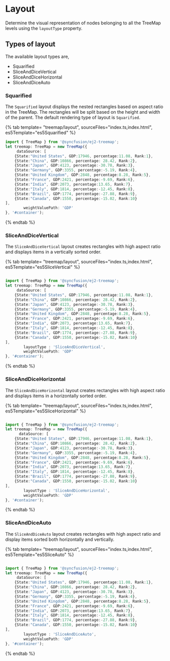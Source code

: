 # Layout

Determine the visual representation of nodes belonging to all the TreeMap levels using the `layoutType` property.

## Types of layout

The available layout types are,

* Squarified
* SliceAndDiceVertical
* SliceAndDiceHorizontal
* SliceAndDiceAuto

### Squarified

The `Squarified` layout displays the nested rectangles based on aspect ratio in the TreeMap. The rectangles will be split based on the height and width of the parent. The default rendering type of layout is `Squarified`.

{% tab template= "treemap/layout", sourceFiles="index.ts,index.html", es5Template="es5Squarified" %}

```typescript
import { TreeMap } from '@syncfusion/ej2-treemap';
let treemap: TreeMap = new TreeMap({
     dataSource: [
    {State:"United States", GDP:17946, percentage:11.08, Rank:1},
    {State:"China", GDP:10866, percentage: 28.42, Rank:2},
    {State:"Japan", GDP:4123, percentage:-30.78, Rank:3},
    {State:"Germany", GDP:3355, percentage:-5.19, Rank:4},
    {State:"United Kingdom", GDP:2848, percentage:8.28, Rank:5},
    {State:"France", GDP:2421, percentage:-9.69, Rank:6},
    {State:"India", GDP:2073, percentage:13.65, Rank:7},
    {State:"Italy", GDP:1814, percentage:-12.45, Rank:8},
    {State:"Brazil", GDP:1774, percentage:-27.88, Rank:9},
    {State:"Canada", GDP:1550, percentage:-15.02, Rank:10}
],
        weightValuePath: 'GDP'
}, '#container');

```

{% endtab %}

### SliceAndDiceVertical

The `SliceAndDiceVertical` layout creates rectangles with high aspect ratio and displays items in a vertically sorted order.

{% tab template= "treemap/layout", sourceFiles="index.ts,index.html", es5Template="es5SliceVertical" %}

```typescript

import { TreeMap } from '@syncfusion/ej2-treemap';
let treemap: TreeMap = new TreeMap({
     dataSource: [
    {State:"United States", GDP:17946, percentage:11.08, Rank:1},
    {State:"China", GDP:10866, percentage: 28.42, Rank:2},
    {State:"Japan", GDP:4123, percentage:-30.78, Rank:3},
    {State:"Germany", GDP:3355, percentage:-5.19, Rank:4},
    {State:"United Kingdom", GDP:2848, percentage:8.28, Rank:5},
    {State:"France", GDP:2421, percentage:-9.69, Rank:6},
    {State:"India", GDP:2073, percentage:13.65, Rank:7},
    {State:"Italy", GDP:1814, percentage:-12.45, Rank:8},
    {State:"Brazil", GDP:1774, percentage:-27.88, Rank:9},
    {State:"Canada", GDP:1550, percentage:-15.02, Rank:10}
],
        layoutType : 'SliceAndDiceVertical',
        weightValuePath: 'GDP'
}, '#container');

```

{% endtab %}

### SliceAndDiceHorizontal

The `SliceAndDiceHorizontal` layout creates rectangles with high aspect ratio and displays items in a horizontally sorted order.

{% tab template= "treemap/layout", sourceFiles="index.ts,index.html", es5Template="es5SliceHorizontal" %}

```typescript

import { TreeMap } from '@syncfusion/ej2-treemap';
let treemap: TreeMap = new TreeMap({
      dataSource: [
    {State:"United States", GDP:17946, percentage:11.08, Rank:1},
    {State:"China", GDP:10866, percentage: 28.42, Rank:2},
    {State:"Japan", GDP:4123, percentage:-30.78, Rank:3},
    {State:"Germany", GDP:3355, percentage:-5.19, Rank:4},
    {State:"United Kingdom", GDP:2848, percentage:8.28, Rank:5},
    {State:"France", GDP:2421, percentage:-9.69, Rank:6},
    {State:"India", GDP:2073, percentage:13.65, Rank:7},
    {State:"Italy", GDP:1814, percentage:-12.45, Rank:8},
    {State:"Brazil", GDP:1774, percentage:-27.88, Rank:9},
    {State:"Canada", GDP:1550, percentage:-15.02, Rank:10}
],
        layoutType : 'SliceAndDiceHorizontal',
        weightValuePath: 'GDP'
}, '#container');

```

{% endtab %}

### SliceAndDiceAuto

The `SliceAndDiceAuto` layout creates rectangles with high aspect ratio and display items sorted both horizontally and vertically.

{% tab template= "treemap/layout", sourceFiles="index.ts,index.html", es5Template="es5SliceAuto" %}

```typescript

import { TreeMap } from '@syncfusion/ej2-treemap';
let treemap: TreeMap = new TreeMap({
     dataSource: [
    {State:"United States", GDP:17946, percentage:11.08, Rank:1},
    {State:"China", GDP:10866, percentage: 28.42, Rank:2},
    {State:"Japan", GDP:4123, percentage:-30.78, Rank:3},
    {State:"Germany", GDP:3355, percentage:-5.19, Rank:4},
    {State:"United Kingdom", GDP:2848, percentage:8.28, Rank:5},
    {State:"France", GDP:2421, percentage:-9.69, Rank:6},
    {State:"India", GDP:2073, percentage:13.65, Rank:7},
    {State:"Italy", GDP:1814, percentage:-12.45, Rank:8},
    {State:"Brazil", GDP:1774, percentage:-27.88, Rank:9},
    {State:"Canada", GDP:1550, percentage:-15.02, Rank:10}
],
        layoutType : 'SliceAndDiceAuto',
        weightValuePath: 'GDP'
}, '#container');

```

{% endtab %}